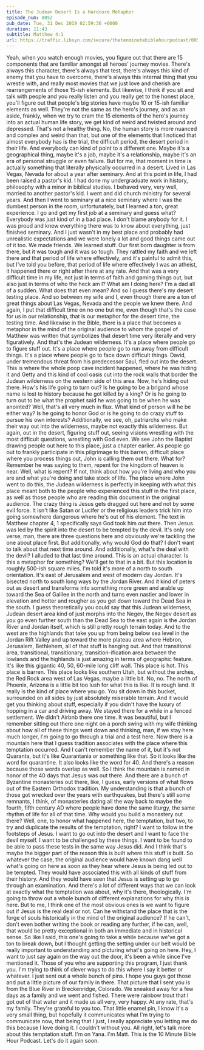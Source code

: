 ```yaml
---
title: The Judean Desert Is a Hardcore Metaphor
episode_num: 0052
pub_date: Tue, 31 Dec 2019 02:59:36 +0000
duration: 11:43
subtitle: Matthew 4:1
url: https://traffic.libsyn.com/secure/thetenminutebiblehourpodcast/0052_-_What_the_Desert_Means.mp3
---
```


 Yeah, when you watch enough movies, you figure out that there are 15 components that are familiar amongst all heroes' journey movies. There's always this character, there's always that test, there's always this kind of enemy that you have to overcome, there's always this internal thing that you wrestle with, and really most movies that we just love and cherish are rearrangements of those 15-ish elements. But likewise, I think if you sit and talk with people and you really listen and you really get to the honest place, you'll figure out that people's big stories have maybe 10 or 15-ish familiar elements as well. They're not the same as the hero's journey, and as an aside, frankly, when we try to cram the 15 elements of the hero's journey into an actual human life story, we get kind of weird and twisted around and depressed. That's not a healthy thing. No, the human story is more nuanced and complex and weird than that, but one of the elements that I noticed that almost everybody has is the trial, the difficult period, the desert period in their life. And everybody can kind of point to a different one. Maybe it's a geographical thing, maybe it's a job, maybe it's a relationship, maybe it's an era of personal struggle or even failure. But for me, that moment in time is actually something that literally physically occurred in a desert. Lived in Las Vegas, Nevada for about a year after seminary. And at this point in life, I had been raised a pastor's kid. I had done my undergraduate work in history, philosophy with a minor in biblical studies. I behaved very, very well, married to another pastor's kid. I went and did church ministry for several years. And then I went to seminary at a nice seminary where I was the dumbest person in the room, unfortunately, but I learned a ton, great experience. I go and get my first job at a seminary and guess what? Everybody was just kind of in a bad place. I don't blame anybody for it. I was proud and knew everything there was to know about everything, just finished seminary. And I just wasn't in my best place and probably had unrealistic expectations and we were lonely a lot and good things came out of it too. We made friends. We learned stuff. Our first born daughter is from there, but it was tough and it was so tough. They rattled my faith and we left there and that period of life where effectively, and it's painful to admit this, but I've told you before, that period of life where effectively I was an atheist, it happened there or right after there at any rate. And that was a very difficult time in my life, not just in terms of faith and gaming things out, but also just in terms of who the heck am I? What am I doing here? I'm a dad all of a sudden. What does that even mean? And so I guess there's my desert testing place. And so between my wife and I, even though there are a ton of great things about Las Vegas, Nevada and the people we knew there. And again, I put that difficult time on no one but me, even though that's the case for us in our relationship, that is our metaphor for the desert time, the testing time. And likewise in the Bible, there is a place that becomes a metaphor in the mind of the original audience to whom the gospel of Matthew was written that symbolizes that desert time very literally and very figuratively. And that's the Judean wilderness. It's a place where people go to figure stuff out. It's a place where people go to run away from difficult things. It's a place where people go to face down difficult things. David, under tremendous threat from his predecessor Saul, fled out into the desert. This is where the whole poop cave incident happened, where he was hiding it and Getty and this kind of cool oasis cut into the rock walls that border the Judean wilderness on the western side of this area. Now, he's hiding out there. How's his life going to turn out? Is he going to be a brigand whose name is lost to history because he got killed by a king? Or is he going to turn out to be what the prophet said he was going to be when he was anointed? Well, that's all very much in flux. What kind of person will he be either way? Is he going to honor God or is he going to do crazy stuff to pursue his own interests? Additionally, we see, oh, patriarchs who make their way out into the wilderness, maybe not exactly this wilderness. But again, out in the desert, figuring stuff out, seeing visions wrestling with the most difficult questions, wrestling with God even. We see John the Baptist drawing people out here to this place, just a chapter earlier. As people go out to frankly participate in this pilgrimage to this barren, difficult place where you process things out, John is calling them out there. What for? Remember he was saying to them, repent for the kingdom of heaven is near. Well, what is repent? If not, think about how you're living and who you are and what you're doing and take stock of life. The place where John went to do this, the Judean wilderness is perfectly in keeping with what this place meant both to the people who experienced this stuff in the first place, as well as those people who are reading this document in the original audience. The crazy thing is Jesus gets dragged out here and not by some evil force. It isn't like Satan or Lucifer or the religious leaders trick him into going somewhere dangerous where he's out of his element. The text in Matthew chapter 4, 1 specifically says God took him out there. Then Jesus was led by the spirit into the desert to be tempted by the devil. It's only one verse, man, there are three questions here and obviously we're tackling the one about place first. But additionally, why would God do that? I don't want to talk about that next time around. And additionally, what's the deal with the devil? I alluded to that last time around. This is an actual character. Is this a metaphor for something? We'll get to that in a bit. But this location is roughly 500-ish square miles. I'm told it's more of a north to south orientation. It's east of Jerusalem and west of modern day Jordan. It's bisected north to south long ways by the Jordan River. And it kind of peters out as desert and transforms into something more green and arable up toward the Sea of Galilee in the north and turns even nastier and lower in elevation and hotter and rougher as you get down toward the Dead Sea in the south. I guess theoretically you could say that this Judean wilderness, Judean desert area kind of just morphs into the Negev, the Negev desert as you go even further south than the Dead Sea to the east again is the Jordan River and Jordan itself, which is still pretty rough terrain today. And to the west are the highlands that take you up from being below sea level in the Jordan Rift Valley and up toward the more plateau area where Hebron, Jerusalem, Bethlehem, all of that stuff is hanging out. And that transitional area, transitional, transitionary, transition-ification area between the lowlands and the highlands is just amazing in terms of geographic feature. It's like this gigantic 40, 50, 60-mile long cliff wall. This place is hot. This place is barren. This place looks like southern Utah, but without the arches, the Red Rock area west of Las Vegas, maybe a little bit. No, no. The north of Phoenix, Arizona is a little bit too lush for what this is like. It is rough land. It really is the kind of place where you go. You sit down in this bucket, surrounded on all sides by just absolutely miserable terrain. And it would get you thinking about stuff, especially if you didn't have the luxury of hopping in a car and driving away. We stayed there for a while in a fenced settlement. We didn't Airbnb there one time. It was beautiful, but I remember sitting out there one night on a porch swing with my wife thinking about how all of these things went down and thinking, man, if we stay here much longer, I'm going to go through a trial and a test here. Now there is a mountain here that I guess tradition associates with the place where this temptation occurred. And I can't remember the name of it, but it's not Quaranta, but it's like Quarantania or something like that. So it looks like the word for quarantine. It also looks like the word for 40. And there's a reason because those words overlap as well. So I think the mountain is named in honor of the 40 days that Jesus was out there. And there are a bunch of Byzantine monasteries out there, like, I guess, early versions of what flows out of the Eastern Orthodox tradition. My understanding is that a bunch of those got wrecked over the years with earthquakes, but there's still some remnants, I think, of monasteries dating all the way back to maybe the fourth, fifth century AD where people have done the same liturgy, the same rhythm of life for all of that time. Why would you build a monastery out there? Well, one, to honor what happened here, the temptation, but two, to try and duplicate the results of the temptation, right? I want to follow in the footsteps of Jesus. I want to go out into the desert and I want to face the devil myself. I want to be challenged by these things. I want to be found to be able to pass these tests in the same way Jesus did. And I think that's maybe the bigger part of the reason this is built where this stuff is built. So whatever the case, the original audience would have known dang well what's going on here as soon as they hear where Jesus is being led out to be tempted. They would have associated this with all kinds of stuff from their history. And they would have seen that Jesus is setting up to go through an examination. And there's a lot of different ways that we can look at exactly what the temptation was about, why it's there, theologically. I'm going to throw out a whole bunch of different explanations for why this is here. But to me, I think one of the most obvious ones is we want to figure out if Jesus is the real deal or not. Can he withstand the place that is the forge of souls historically in the mind of the original audience? If he can't, don't even bother writing the book or reading any further, if he can, well, that would be pretty exceptional in both an immediate and in historical sense. So like I said, this one's going to take a while because we've got a ton to break down, but I thought getting the setting under our belt would be really important to understanding and picturing what's going on here. Hey, I want to just say again on the way out the door, it's been a while since I've mentioned it. Those of you who are supporting this program, I just thank you. I'm trying to think of clever ways to do this where I say it better or whatever. I just sent out a whole bunch of pins. I hope you guys got those and put a little picture of our family in there. That picture that I sent you is from the Blue River in Breckenridge, Colorado. We sneaked away for a few days as a family and we went and fished. There were rainbow trout that I got out of that water and it made us all very, very happy. At any rate, that's my family. They're grateful to you too. That little enamel pin, I know it's a very small thing, but hopefully it communicates what I'm trying to communicate now, that being that I just, I really appreciate you letting me do this because I love doing it. I couldn't without you. All right, let's talk more about this temptation stuff. I'm on Yana. I'm Matt. This is the 10 Minute Bible Hour Podcast. Let's do it again soon.